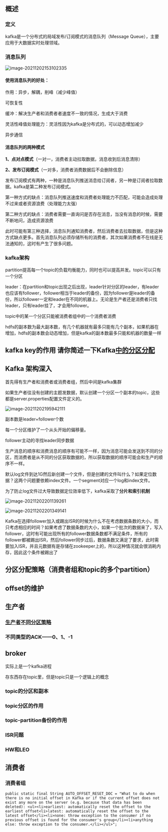 ## 概述

### 定义

kafka是一个分布式的局域发布/订阅模式的消息队列（Message Queue），主要应用于大数据实时处理领域。

### 消息队列

![image-20211202153102335](C:\Users\lfl\AppData\Roaming\Typora\typora-user-images\image-20211202153102335.png)

#### 使用消息队列的好处：

作用：异步，解耦，削峰（减少峰值）

可恢复性

缓冲：解决生产者和消费者者速度不一致的情况，生成大于消费

灵活性峰值处理能力：灵活性因为kafka是分布式的，可以动态增加减少

异步通信

#### 消息队列的两种模式

**1、点对点模式**（一对一，消费者主动拉取数据，消息收到后消息清除）

**2、发布订阅模式**（一对多，消费者消费数据后不会删除信息）

发布订阅模式有两种，一种是消息队列推送消息给订阅者，另一种是订阅者拉取数据。kafka是第二种发布订阅模式。

第一种方式的缺点：消息队列推送速度和消费者处理能力不匹配，可能会造成处理不过来或者资源浪费（处理能力太强）

第二种方式的缺点：消费者需要一直询问是否存在消息，当没有消息的时候，需要不断地问，造成资源浪费

此时可能有第三种选择，消息队列通知消费者，然后消费者去拉取数据，但是这种方式缺点更多。首先消息队列必须存储所有的消费者，其次如果消费者不在线是无法通知的，这时有产生了很多问题。

### kafka架构

partition提高每一个topic的负载均衡能力，同时也可以提高并发。topic可以只有一个分区

leader：在partition和topic出现之后出现，leader针对分区的leader，有leader也应该有follower，follower相当于leader的备份，因为follower是leader的备份，所以follower一定和leader在不同的机器上。无论是生产者还是消费者只找leader，只有leader挂了，才会用follower。

topic中的某一个分区只能被消费者组中的一个消费者消费

hdfs的副本数为最大副本数，有几个机器就有最多只能有几个副本，如果机器在增加，hdfs的副本数会动态增加，但是kafka的副本数最多只能和机器的数量一样

## kafka key的作用 请你简述一下Kafka[中的分区分配](https://blog.csdn.net/weixin_39530838/article/details/110801844)

## **Kafka** 架构深入

首先得有生产者和消费者或消费者组，然后中间是kafka集群

如果生产者往没有创建的主题发数据，默认创建一个分区一个副本的topic，这些都是server.properties配置文件定义的。

![image-20211202195942111](C:\Users\lfl\AppData\Roaming\Typora\typora-user-images\image-20211202195942111.png)

副本数是leader+follower个数

每一个分区维护了一个从头开始的偏移量。

follower主动的寻找leader同步数据

生产消息的顺序和消费消息的顺序有可能不一样，因为消息可能会发送到不同的分区，而消费者是从不同的分区获取数据的，所以获取数据的顺序可能会和生产的顺序不一样。

默认log文件到达1G然后新创建一个文件，但是创建的文件叫什么？如果定位数据？这两个问题要依赖index文件。一个segment对应一个log和index文件。

为了防止log文件过大导致数据定位效率低下，kafka采取了**分片和索引机制**

![image-20211202201139261](C:\Users\lfl\AppData\Roaming\Typora\typora-user-images\image-20211202201139261.png)

![image-20211202201349141](C:\Users\lfl\AppData\Roaming\Typora\typora-user-images\image-20211202201349141.png)

Kafka在选择follower加入或踢出ISR的时候为什么不在考虑数据条数的大小，而只考虑相应的时间？如果考虑了数据条数的大小，如果一个批次的数据来了，写入follower，这时有可能出现所有的follower数据条数都不满足条件，所有的follower都被踢出ISR，然后follower同步过后，数据条数又满足了要求，此时需要加入ISR，并且元数据有是存储在zookeeper上的，所以这种情况就会很消耗内存，因此这个条件被踢出了

## 分区分配策略（消费者组和topic的多个partition）

## offset的维护









## 生产者

### [生产者不同分区策略](https://www.cnblogs.com/yuexiuping/p/14815300.html)

### 不同类型的ACK——0、1、-1

## broker

实际上是一个kafka进程

存东西存在topic里，但是topic只是一个逻辑上的概念

### topic的分区和副本

### topic分区的作用

### topic-partition备份的作用

### ISR问题

### HW和LEO

## 消费者

### 消费者组

```
public static final String AUTO_OFFSET_RESET_DOC = "What to do when there is no initial offset in Kafka or if the current offset does not exist any more on the server (e.g. because that data has been deleted): <ul><li>earliest: automatically reset the offset to the earliest offset<li>latest: automatically reset the offset to the latest offset</li><li>none: throw exception to the consumer if no previous offset is found for the consumer's group</li><li>anything else: throw exception to the consumer.</li></ul>";
```

